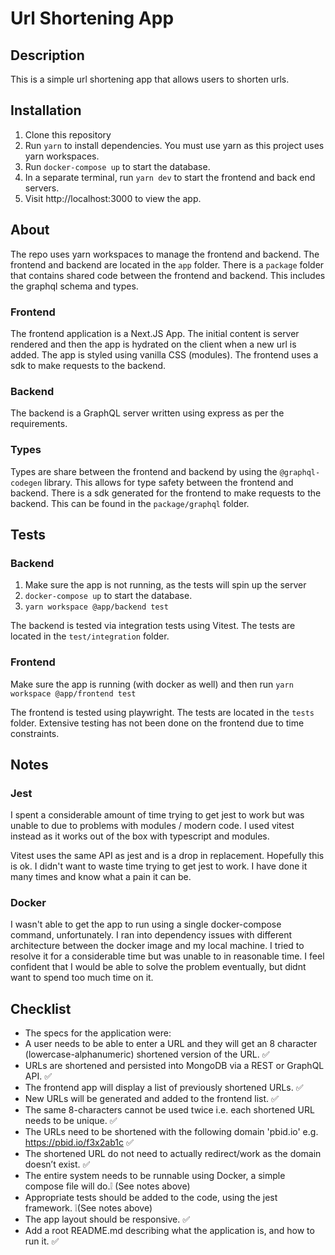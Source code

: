 # Url Shortening App

## Description

This is a simple url shortening app that allows users to shorten urls.

## Installation

1. Clone this repository
2. Run `yarn` to install dependencies. You must use yarn as this project uses yarn workspaces.
3. Run `docker-compose up` to start the database.
4. In a separate terminal, run `yarn dev` to start the frontend and back end servers.
5. Visit http://localhost:3000 to view the app.

## About

The repo uses yarn workspaces to manage the frontend and backend. The frontend and backend are located in the `app` folder. There is a `package` folder that contains shared code between the frontend and backend. This includes the graphql schema and types.

### Frontend

The frontend application is a Next.JS App. The initial content is server rendered and then the app is hydrated on the client when a new url is added. The app is styled using vanilla CSS (modules). The frontend uses a sdk to make requests to the backend.

### Backend

The backend is a GraphQL server written using express as per the requirements.

### Types

Types are share between the frontend and backend by using the `@graphql-codegen` library. This allows for type safety between the frontend and backend. There is a sdk generated for the frontend to make requests to the backend. This can be found in the `package/graphql` folder.

## Tests

### Backend
 1. Make sure the app is not running, as the tests will spin up the server
 2. `docker-compose up` to start the database.
 3. `yarn workspace @app/backend test`

The backend is tested via integration tests using Vitest. The tests are located in the `test/integration` folder.

### Frontend

Make sure the app is running (with docker as well) and then run
`yarn workspace @app/frontend test`

The frontend is tested using playwright. The tests are located in the `tests` folder. Extensive testing has not been done on the frontend due to time constraints.

## Notes

### Jest

I spent a considerable amount of time trying to get jest to work but was unable to due to problems with modules / modern code. I used vitest instead as it works out of the box with typescript and modules.

Vitest uses the same API as jest and is a drop in replacement. Hopefully this is ok. I didn't want to waste time trying to get jest to work. I have done it many times and know what a pain it can be.

### Docker

I wasn't able to get the app to run using a single docker-compose command, unfortunately. I ran into dependency issues with different architecture between the docker image and my local machine. I tried to resolve it for a considerable time but was unable to in reasonable time. I feel confident that I would be able to solve the problem eventually, but didnt want to spend too much time on it.

## Checklist
- The specs for the application were:
- A user needs to be able to enter a URL and they will get an 8 character (lowercase-alphanumeric) shortened version of the URL. ✅
- URLs are shortened and persisted into MongoDB via a REST or GraphQL API. ✅
- The frontend app will display a list of previously shortened URLs. ✅
- New URLs will be generated and added to the frontend list. ✅
- The same 8-characters cannot be used twice i.e. each shortened URL needs to be unique. ✅
- The URLs need to be shortened with the following domain 'pbid.io' e.g. https://pbid.io/f3x2ab1c ✅
- The shortened URL do not need to actually redirect/work as the domain doesn’t exist. ✅
- The entire system needs to be runnable using Docker, a simple compose file will do.❕ (See notes above)
- Appropriate tests should be added to the code, using the jest framework. ❕(See notes above)
- The app layout should be responsive. ✅
- Add a root README.md describing what the application is, and how to run it. ✅
